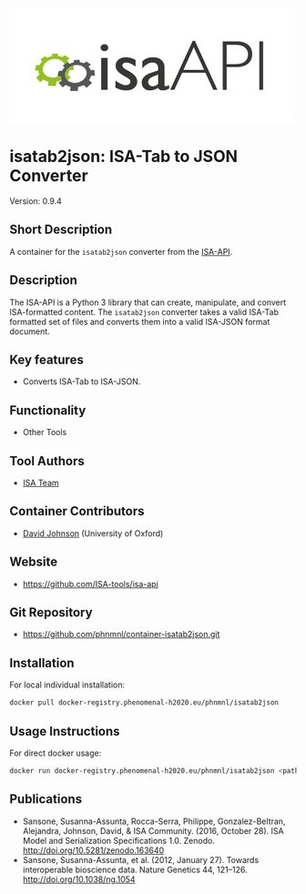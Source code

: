 ![Logo](isa-api_logo.png)

# isatab2json: ISA-Tab to JSON Converter
Version: 0.9.4

## Short Description

A container for the `isatab2json` converter from the [ISA-API](http://github.com/ISA-tools/isa-api).

## Description

The ISA-API is a Python 3 library that can create, manipulate, and convert ISA-formatted content. The `isatab2json`
converter takes a valid ISA-Tab formatted set of files and converts them into a valid ISA-JSON format document.

## Key features

- Converts ISA-Tab to ISA-JSON.

## Functionality

- Other Tools

## Tool Authors

- [ISA Team](http://isa-tools.org)

## Container Contributors

- [David Johnson](https://github.com/djcomlab) (University of Oxford)

## Website

- https://github.com/ISA-tools/isa-api


## Git Repository

- https://github.com/phnmnl/container-isatab2json.git

## Installation 

For local individual installation:

```bash
docker pull docker-registry.phenomenal-h2020.eu/phnmnl/isatab2json
```

## Usage Instructions

For direct docker usage:

```bash
docker run docker-registry.phenomenal-h2020.eu/phnmnl/isatab2json <path_to_isatab_zip>
```

## Publications

- Sansone, Susanna-Assunta, Rocca-Serra, Philippe, Gonzalez-Beltran, Alejandra, Johnson, David, &amp; ISA Community. (2016, October 28). ISA Model and Serialization Specifications 1.0. Zenodo. http://doi.org/10.5281/zenodo.163640
- Sansone, Susanna-Assunta, et al. (2012, January 27). Towards interoperable bioscience data. Nature Genetics 44, 121–126. http://doi.org/10.1038/ng.1054

